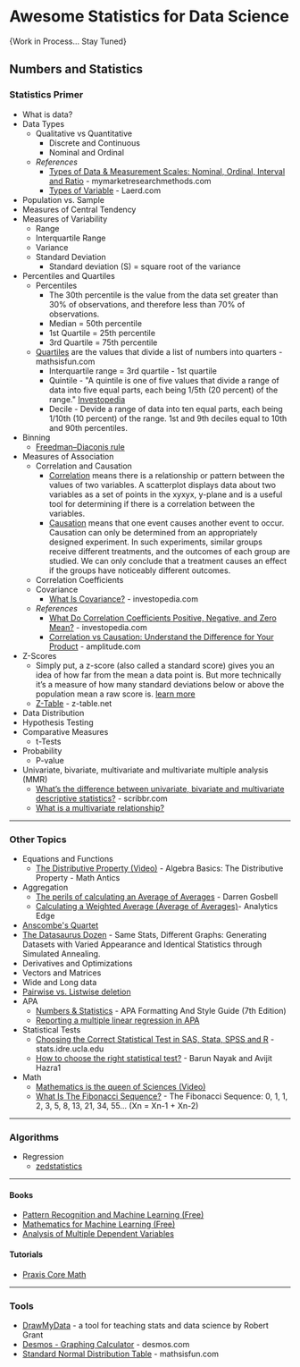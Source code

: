 # Awesome Statistics for Data Science

{Work in Process... Stay Tuned}

## Numbers and Statistics
### Statistics Primer
* What is data?
* Data Types
  * Qualitative vs Quantitative
    * Discrete and Continuous
    * Nominal and Ordinal
  * _References_
    * [Types of Data & Measurement Scales: Nominal, Ordinal, Interval and Ratio](https://www.mymarketresearchmethods.com/types-of-data-nominal-ordinal-interval-ratio/) - mymarketresearchmethods.com
    * [Types of Variable](https://statistics.laerd.com/statistical-guides/types-of-variable.php) - Laerd.com
* Population vs. Sample 
* Measures of Central Tendency
* Measures of Variability 
  * Range
  * Interquartile Range
  * Variance
  * Standard Deviation
    * Standard deviation (S) = square root of the variance
* Percentiles and Quartiles
  * Percentiles
    * The 30th percentile is the value from the data set greater than 30% of observations, and therefore less than 70% of observations. 
    * Median = 50th percentile
    * 1st Quartile = 25th percentile
    * 3rd Quartile = 75th percentile
  * [Quartiles](https://www.mathsisfun.com/data/quartiles.html) are the values that divide a list of numbers into quarters - mathsisfun.com
    * Interquartile range =  3rd quartile - 1st quartile
    * Quintile - "A quintile is one of five values that divide a range of data into five equal parts, each being 1/5th (20 percent) of the range." [Investopedia](https://www.investopedia.com/terms/q/quintile.asp)
    * Decile - Devide a range of data into ten equal parts, each being 1/10th (10 percent) of the range. 1st and 9th deciles equal to 10th and 90th percentiles.
* Binning
  * [Freedman–Diaconis rule](https://en.wikipedia.org/wiki/Freedman%E2%80%93Diaconis_rule)
* Measures of Association
  * Correlation and Causation
    * [Correlation](https://www.khanacademy.org/test-prep/praxis-math/praxis-math-lessons/gtp--praxis-math--lessons--statistics-and-probability/a/gtp--praxis-math--article--correlation-and-causation--lesson) means there is a relationship or pattern between the values of two variables. A scatterplot displays data about two variables as a set of points in the xyxyx, y-plane and is a useful tool for determining if there is a correlation between the variables.
    * [Causation](https://www.khanacademy.org/test-prep/praxis-math/praxis-math-lessons/gtp--praxis-math--lessons--statistics-and-probability/a/gtp--praxis-math--article--correlation-and-causation--lesson) means that one event causes another event to occur. Causation can only be determined from an appropriately designed experiment. In such experiments, similar groups receive different treatments, and the outcomes of each group are studied. We can only conclude that a treatment causes an effect if the groups have noticeably different outcomes.
  * Correlation Coefficients 
  * Covariance
    * [What Is Covariance?](https://www.investopedia.com/terms/c/covariance.asp) - investopedia.com 
  * _References_
    * [What Do Correlation Coefficients Positive, Negative, and Zero Mean?](https://www.investopedia.com/ask/answers/032515/what-does-it-mean-if-correlation-coefficient-positive-negative-or-zero.asp) - investopedia.com
    * [Correlation vs Causation: Understand the Difference for Your Product](https://blog.amplitude.com/causation-correlation) - amplitude.com
* Z-Scores
  * Simply put, a z-score (also called a standard score) gives you an idea of how far from the mean a data point is. But more technically it’s a measure of how many standard deviations below or above the population mean a raw score is. [learn more](https://www.statisticshowto.com/probability-and-statistics/z-score/)
  * [Z-Table](https://z-table.net/) - z-table.net
* Data Distribution
* Hypothesis Testing 
* Comparative Measures 
  * t-Tests
* Probability
  * P-value
* Univariate, bivariate, multivariate and multivariate multiple analysis (MMR)
  * [What’s the difference between univariate, bivariate and multivariate descriptive statistics?](https://www.scribbr.com/frequently-asked-questions/univariate-vs-bivariate-vs-multivariate/) - scribbr.com
  * [What is a multivariate relationship?](https://treehozz.com/what-is-a-multivariate-relationship)
  
-----

### Other Topics
* Equations and Functions
  * [The Distributive Property (Video)](https://www.youtube.com/watch?v=v-6MShC82ow) - Algebra Basics: The Distributive Property - Math Antics
* Aggregation
  * [The perils of calculating an Average of Averages](http://geekswithblogs.net/darrengosbell/archive/2014/07/28/the-perils-of-calculating-an-average-of-averages.aspx) - Darren Gosbell
  * [Calculating a Weighted Average (Average of Averages)](https://help.analyticsedge.com/howto/calculating-the-average-of-averages/)- Analytics Edge
* [Anscombe's Quartet](https://en.wikipedia.org/wiki/Anscombe%27s_quartet)
* [The Datasaurus Dozen](https://www.autodesk.com/research/publications/same-stats-different-graphs) - Same Stats, Different Graphs: Generating Datasets with Varied Appearance and Identical Statistics through Simulated Annealing.
* Derivatives and Optimizations
* Vectors and Matrices
* Wide and Long data
* [Pairwise vs. Listwise deletion](https://www.ibm.com/support/pages/pairwise-vs-listwise-deletion-what-are-they-and-when-should-i-use-them)
* APA
  * [Numbers & Statistics](https://owl.purdue.edu/owl/research_and_citation/apa_style/apa_formatting_and_style_guide/apa_numbers_statistics.html) - APA Formatting And Style Guide (7th Edition)
  * [Reporting a multiple linear regression in APA](https://www2.slideshare.net/plummer48/reporting-a-multiple-linear-regression-in-apa)
* Statistical Tests
  * [Choosing the Correct Statistical Test in SAS, Stata, SPSS and R](https://stats.idre.ucla.edu/other/mult-pkg/whatstat/) - stats.idre.ucla.edu
  * [How to choose the right statistical test?](https://www.ncbi.nlm.nih.gov/pmc/articles/PMC3116565/) - Barun Nayak and Avijit Hazra1
* Math
  * [Mathematics is the queen of Sciences (Video)](https://www.youtube.com/watch?v=8mve0UoSxTo)
  * [What Is The Fibonacci Sequence?](https://elearningindustry.com/fibonacci-sequence-what-is-and-how-applies-agile-development) - The Fibonacci Sequence: 0, 1, 1, 2, 3, 5, 8, 13, 21, 34, 55… (Xn = Xn-1 + Xn-2)
  
-----

### Algorithms 
* Regression
  * [zedstatistics](https://www.youtube.com/watch?v=aq8VU5KLmkY&list=PLTNMv857s9WUI1Nz4SssXDKAELESXz-bi)

-----

#### Books
* [Pattern Recognition and Machine Learning (Free)](https://www.microsoft.com/en-us/research/publication/pattern-recognition-machine-learning/)
* [Mathematics for Machine Learning (Free)](https://mml-book.github.io/)
* [Analysis of Multiple Dependent Variables](https://www.amazon.com/Analysis-Multiple-Dependent-Variables-Research/dp/0199773599)

#### Tutorials
* [Praxis Core Math](https://www.khanacademy.org/test-prep/praxis-math/praxis-math-lessons)

-----
### Tools
* [DrawMyData](http://robertgrantstats.co.uk/drawmydata.html) - a tool for teaching stats and data science by Robert Grant
* [Desmos - Graphing Calculator](https://www.desmos.com/calculator) - desmos.com
* [Standard Normal Distribution Table](https://www.mathsisfun.com/data/standard-normal-distribution-table.html) - mathsisfun.com



